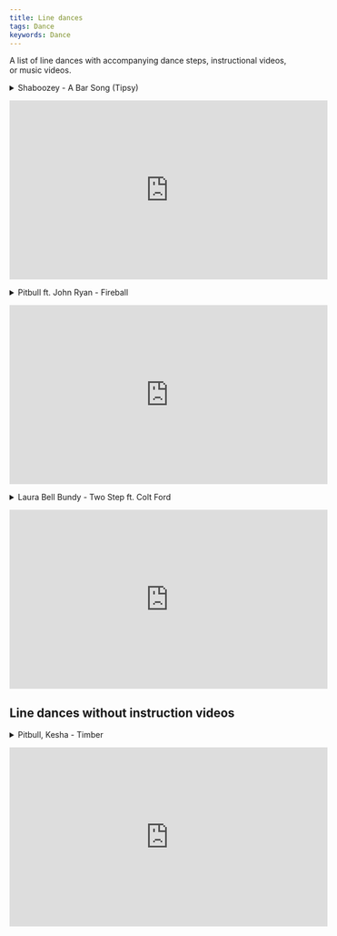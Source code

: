 ```yaml
---
title: Line dances
tags: Dance
keywords: Dance
---
```


A list of line dances with accompanying dance steps, instructional videos, or music
videos.

<p>
<details>
  <summary>Shaboozey - A Bar Song (Tipsy)</summary>
  <p>
      <p>
      You begin with your weight on your left foot.
      In the first 6 steps you are basically making a square.
      It is not shown in this video, but there is a dance brake that consists of
      a right tap and a left tap at the end of the sequence before restarting
      the sequence. After wall 10 you have to make a step touch (4 steps).
      </p>
      <ol>
          <li>right foot to the right</li>
          <li>tap</li>
          <li>right foot forward</li>
          <li>tap</li>
          <li>left foot to the left</li>
          <li>tap</li>
          <li>left foot backwards</li>
          <li>tap</li>
          <!-- 8 -->
          <li>step right</li>
          <li>tap</li>
          <li>step left</li>
          <li>tap</li>
          <li>step right with right foot</li>
          <li>back cross step to the right with left foot</li>
          <li>step right with right foot</li>
          <li>tap</li>
          <!-- 16 -->
          <li>step left</li>
          <li>tap</li>
          <li>step right</li>
          <li>tap</li>
          <li>step left with left foot</li>
          <li>back cross step to the left with right foot</li>
          <li>step left with left foot</li>
          <li>kick with right foot while doing 1/4th turn to the left</li>
          <!-- 24 -->
          <li>right foot heel</li>
          <li>right foot tap</li>
          <li>left foot heel</li>
          <li>left foot tap</li>
          <li>jump while opening feet to shoulder width</li>
          <li>hold</li>
          <li>right hip</li>
          <li>left hip</li>
          <!-- 32 -->
      </ol>
  </p>
</details>
</p>

<iframe width="560" height="315" src="https://www.youtube.com/embed/6WUNB-EQbsc?si=zOGzfs2XTpyA3NuT" title="YouTube video player" frameborder="0" allow="accelerometer; autoplay; clipboard-write; encrypted-media; gyroscope; picture-in-picture; web-share" referrerpolicy="strict-origin-when-cross-origin" allowfullscreen></iframe>

<p>
<details>
  <summary>Pitbull ft. John Ryan - Fireball</summary>
  <p>
      <p>
      You begin with your weight on your left foot and on the toes of your right
      foot, as though you were tapping the floor.
      You are doing 4 cross steps moving forward.
      </p>
      <ol>
          <li>3 steps forward (right, left, right) and kick with your left leg</li>
          <li>3 steps backward (left, right, left) and tap with your right foot (now you should be in the starting position)</li>
          <li>3 steps forward (right, left, right) and kick with your left leg</li>
          <li>3 steps backward (left, right, left) and tap with your right foot
              to the right (this will make it easier to cross your feet in the next
              step)</li>
          <li>left cross and tap</li>
          <li>right cross and tap</li>
          <li>left cross and tap</li>
          <li>right cross and tap</li>
          <li>jazz step while doing a half clockwise turn (right foot crosses left foot, left foot steps back, right foot returns to neutral position)</li>
          <li>jazz step (but no turn)</li>
      </ol>
  </p>
</details>
</p>

<iframe width="560" height="315" src="https://www.youtube.com/embed/0xNDiVM7_2s?si=bydeTHrLB8mrXmap&amp;start=35" title="YouTube video player" frameborder="0" allow="accelerometer; autoplay; clipboard-write; encrypted-media; gyroscope; picture-in-picture; web-share" referrerpolicy="strict-origin-when-cross-origin" allowfullscreen></iframe>

<p>
<details>
  <summary>Laura Bell Bundy - Two Step ft. Colt Ford</summary>
  <p>
      <p>
      This one is a 16-count. You begin standing straight on both feet.
      </p>
      <ol>
          <li>slide right</li>
          <li>bring feet together</li>
          <li>slide right</li>
          <li>bring feet together and do a triple step</li>
          <li>slide left</li>
          <li>bring feet together</li>
          <li>slide left</li>
          <li>bring feet together and do a triple step</li>
          <li>kick with you right foot</li>
          <li>bring feet together and do a triple step (kick stomp stomp, AKA
                  kick ball change)</li>
          <li>kick with you right foot</li>
          <li>bring feet together and do a triple step (kick stomp stomp, AKA
                  kick ball change)</li>
          <li>slide right while doing a 1/4th of a quarter turn to the left</li>
          <li>slide left while doing a 1/4th of a quarter turn to the left</li>
          <li>slide right while doing a 1/4th of a quarter turn to the left</li>
          <li>slide left while doing a 1/4th of a quarter turn to the left</li>
      </ol>
  </p>
</details>
</p>

<iframe width="560" height="315" src="https://www.youtube.com/embed/QvxLmAUsjos?si=yogi6Ucs9tlfsJCF&amp;start=33" title="YouTube video player" frameborder="0" allow="accelerometer; autoplay; clipboard-write; encrypted-media; gyroscope; picture-in-picture; web-share" referrerpolicy="strict-origin-when-cross-origin" allowfullscreen></iframe>

## Line dances without instruction videos

<p>
<details>
  <summary>Pitbull, Kesha - Timber</summary>
  <p>
      <p>
      You begin with your weight on your left foot and on the toes of your right
      foot, as though you were tapping the floor, because the first step is a
      forward step.
      <br>
      Notice that the first 8 steps are essentially 4 rock steps. Then you do 4
      triple steps forward beginning with your right foot.
      </p>
      <ol>
          <li>right foot steps forward</li>
          <li>left foot steps in place</li>
          <li>right foot steps backwards</li>
          <li>left foot steps in place</li>
          <li>right foot steps forward</li>
          <li>left foot steps in place</li>
          <li>right foot steps backwards</li>
          <li>left foot steps in place</li>
          <li>right foot steps forward and does a triple step</li>
          <li>left foot steps forward and does a triple step</li>
          <li>right foot steps forward and does a triple step</li>
          <li>left foot steps forward and does a triple step</li>
          <li>8 steps back (left, right, left, right, left, right, left, right)
              back to starting position, with your weight on both feet</li>
          <li>right hip</li>
          <li>left hip</li>
          <li>do a pivot step to do half a counter-clockwise turn (your weight
              is on your left foot and you turn on the ball of your left foot as
              you take 2 or 4 small steps with your left foot to turn you)</li>
      </ol>
  </p>
</details>
</p>

<iframe width="560" height="315" src="https://www.youtube.com/embed/EQzXwcZS-FU?si=SSRjiKRnQUs5Vxwf" title="YouTube video player" frameborder="0" allow="accelerometer; autoplay; clipboard-write; encrypted-media; gyroscope; picture-in-picture; web-share" referrerpolicy="strict-origin-when-cross-origin" allowfullscreen></iframe>
